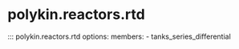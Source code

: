 # polykin.reactors.rtd

::: polykin.reactors.rtd
    options:
        members:
            - tanks_series_differential
